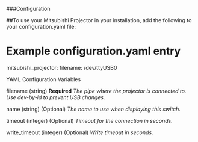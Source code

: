 ###Configuration

##To use your Mitsubishi Projector in your installation, add the following to your configuration.yaml file:

# Example configuration.yaml entry
mitsubishi_projector:
  filename: /dev/ttyUSB0

YAML Configuration Variables

filename (string) **Required**
_The pipe where the projector is connected to. Use dev-by-id to prevent USB changes._

name (string) (Optional)
_The name to use when displaying this switch._

timeout (integer) (Optional)
_Timeout for the connection in seconds._

write_timeout (integer) (Optional)
_Write timeout in seconds._
